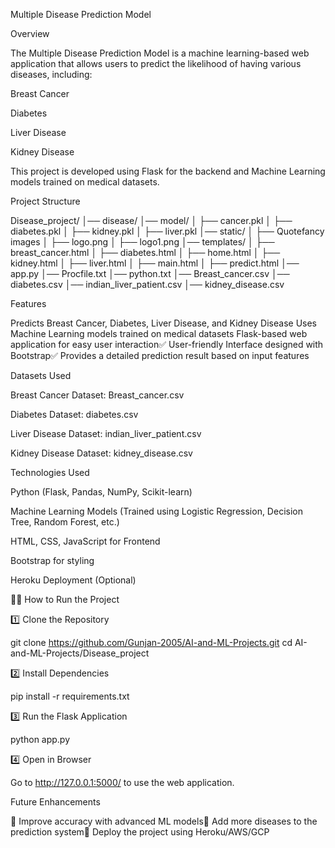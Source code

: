 Multiple Disease Prediction Model

Overview

The Multiple Disease Prediction Model is a machine learning-based web application that allows users to predict the likelihood of having various diseases, including:

Breast Cancer

Diabetes

Liver Disease

Kidney Disease

This project is developed using Flask for the backend and Machine Learning models trained on medical datasets.

Project Structure

Disease_project/
│── disease/
│── model/
│   ├── cancer.pkl
│   ├── diabetes.pkl
│   ├── kidney.pkl
│   ├── liver.pkl
│── static/
│   ├── Quotefancy images
│   ├── logo.png
│   ├── logo1.png
│── templates/
│   ├── breast_cancer.html
│   ├── diabetes.html
│   ├── home.html
│   ├── kidney.html
│   ├── liver.html
│   ├── main.html
│   ├── predict.html
│── app.py
│── Procfile.txt
│── python.txt
│── Breast_cancer.csv
│── diabetes.csv
│── indian_liver_patient.csv
│── kidney_disease.csv

Features

Predicts Breast Cancer, Diabetes, Liver Disease, and Kidney Disease Uses Machine Learning models trained on medical datasets Flask-based web application for easy user interaction✅ User-friendly Interface designed with Bootstrap✅ Provides a detailed prediction result based on input features

Datasets Used

Breast Cancer Dataset: Breast_cancer.csv

Diabetes Dataset: diabetes.csv

Liver Disease Dataset: indian_liver_patient.csv

Kidney Disease Dataset: kidney_disease.csv

Technologies Used

Python (Flask, Pandas, NumPy, Scikit-learn)

Machine Learning Models (Trained using Logistic Regression, Decision Tree, Random Forest, etc.)

HTML, CSS, JavaScript for Frontend

Bootstrap for styling

Heroku Deployment (Optional)

🏃‍♂️ How to Run the Project

1️⃣ Clone the Repository

git clone https://github.com/Gunjan-2005/AI-and-ML-Projects.git
cd AI-and-ML-Projects/Disease_project

2️⃣ Install Dependencies

pip install -r requirements.txt

3️⃣ Run the Flask Application

python app.py

4️⃣ Open in Browser

Go to http://127.0.0.1:5000/ to use the web application.

Future Enhancements

🔹 Improve accuracy with advanced ML models🔹 Add more diseases to the prediction system🔹 Deploy the project using Heroku/AWS/GCP


